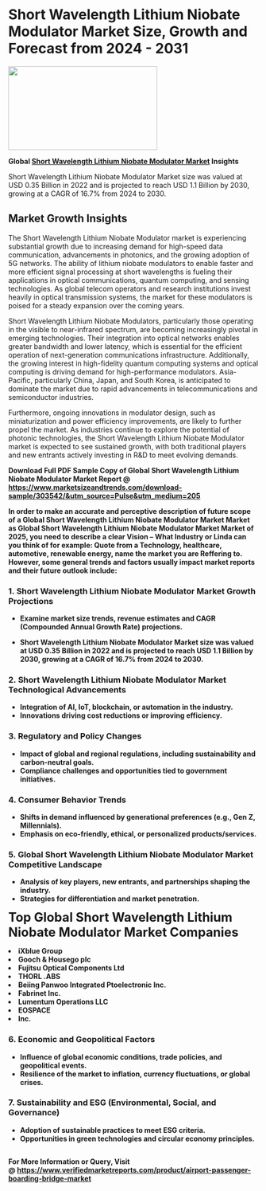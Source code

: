 <H1>Short Wavelength Lithium Niobate Modulator Market Size, Growth and Forecast from 2024 - 2031</H1><img class="aligncenter size-medium wp-image-584254" src="https://thirdeyenews.in/wp-content/uploads/2024/09/Global-Market-Research-300x168.jpeg" alt="" width="300" height="168" /><p><strong>Global&nbsp;<a href="https://www.marketsizeandtrends.com/download-sample/303542/&amp;utm_source=Pulse&amp;utm_medium=205">Short Wavelength Lithium Niobate Modulator Market</a> Insights</strong></p><p>Short Wavelength Lithium Niobate Modulator Market size was valued at USD 0.35 Billion in 2022 and is projected to reach USD 1.1 Billion by 2030, growing at a CAGR of 16.7% from 2024 to 2030.</p><p><h2>Market Growth Insights</h2> <p>The Short Wavelength Lithium Niobate Modulator market is experiencing substantial growth due to increasing demand for high-speed data communication, advancements in photonics, and the growing adoption of 5G networks. The ability of lithium niobate modulators to enable faster and more efficient signal processing at short wavelengths is fueling their applications in optical communications, quantum computing, and sensing technologies. As global telecom operators and research institutions invest heavily in optical transmission systems, the market for these modulators is poised for a steady expansion over the coming years.</p> <p><strong></strong></p> <p>Short Wavelength Lithium Niobate Modulators, particularly those operating in the visible to near-infrared spectrum, are becoming increasingly pivotal in emerging technologies. Their integration into optical networks enables greater bandwidth and lower latency, which is essential for the efficient operation of next-generation communications infrastructure. Additionally, the growing interest in high-fidelity quantum computing systems and optical computing is driving demand for high-performance modulators. Asia-Pacific, particularly China, Japan, and South Korea, is anticipated to dominate the market due to rapid advancements in telecommunications and semiconductor industries.</p> <p>Furthermore, ongoing innovations in modulator design, such as miniaturization and power efficiency improvements, are likely to further propel the market. As industries continue to explore the potential of photonic technologies, the Short Wavelength Lithium Niobate Modulator market is expected to see sustained growth, with both traditional players and new entrants actively investing in R&D to meet evolving demands.</p> <p><strong></p><p><span class=""><strong>Download Full PDF Sample Copy of Global Short Wavelength Lithium Niobate Modulator Market Report</strong> @ <a href="https://www.marketsizeandtrends.com/download-sample/303542/&amp;utm_source=Pulse&amp;utm_medium=205" target="_blank">https://www.marketsizeandtrends.com/download-sample/303542/&amp;utm_source=Pulse&amp;utm_medium=205</a></span></p><p>In order to make an accurate and perceptive description of future scope of a Global&nbsp;Short Wavelength Lithium Niobate Modulator Market Market as Global&nbsp;Short Wavelength Lithium Niobate Modulator Market Market of 2025, you need to describe a clear Vision &ndash; What Industry or Linda can you think of for example: Quote from a Technology, healthcare, automotive, renewable energy, name the market you are Reffering to. However, some general trends and factors usually impact market reports and their future outlook include:</p><h3>1.&nbsp;<strong>Short Wavelength Lithium Niobate Modulator Market Growth Projections</strong></h3><ul><li>Examine market size trends, revenue estimates and CAGR (Compounded Annual Growth Rate) projections.</li><li><p>Short Wavelength Lithium Niobate Modulator Market size was valued at USD 0.35 Billion in 2022 and is projected to reach USD 1.1 Billion by 2030, growing at a CAGR of 16.7% from 2024 to 2030.</p></li></ul><h3>2.&nbsp;<strong>Short Wavelength Lithium Niobate Modulator Market Technological Advancements</strong></h3><ul><li>Integration of AI, IoT, blockchain, or automation in the industry.</li><li>Innovations driving cost reductions or improving efficiency.</li></ul><h3>3.&nbsp;<strong>Regulatory and Policy Changes</strong></h3><ul><li>Impact of global and regional regulations, including sustainability and carbon-neutral goals.</li><li>Compliance challenges and opportunities tied to government initiatives.</li></ul><h3>4.&nbsp;<strong>Consumer Behavior Trends</strong></h3><ul><li>Shifts in demand influenced by generational preferences (e.g., Gen Z, Millennials).</li><li>Emphasis on eco-friendly, ethical, or personalized products/services.</li></ul><h3>5.&nbsp;<strong>Global Short Wavelength Lithium Niobate Modulator Market Competitive Landscape</strong></h3><ul><li>Analysis of key players, new entrants, and partnerships shaping the industry.</li><li>Strategies for differentiation and market penetration.</li></ul><p data-pm-slice="1 1 []"><span style="color: inherit; font-family: inherit; font-size: 25px;">Top Global Short Wavelength Lithium Niobate Modulator Market Companies</span></p><div class="" data-test-id=""><p><li>iXblue Group</li><li> Gooch & Housego plc</li><li> Fujitsu Optical Components Ltd</li><li> THORL .ABS</li><li> Beiing Panwoo Integrated Ptoelectronic Inc.</li><li> Fabrinet Inc.</li><li> Lumentum Operations LLC</li><li> EOSPACE</li><li> Inc.</li></p></div><h3>6.&nbsp;<strong>Economic and Geopolitical Factors</strong></h3><ul><li>Influence of global economic conditions, trade policies, and geopolitical events.</li><li>Resilience of the market to inflation, currency fluctuations, or global crises.</li></ul><h3>7.&nbsp;<strong>Sustainability and ESG (Environmental, Social, and Governance)</strong></h3><ul><li>Adoption of sustainable practices to meet ESG criteria.</li><li>Opportunities in green technologies and circular economy principles.</li></ul><h2><strong style="font-size: 14px;">For More Information or Query, Visit @&nbsp;</strong><a style="background-color: #ffffff; font-size: 14px;" href="https://www.marketsizeandtrends.com/report/short-wavelength-lithium-niobate-modulator-market/" target="_blank">https://www.verifiedmarketreports.com/product/airport-passenger-boarding-bridge-market</a></h2>
